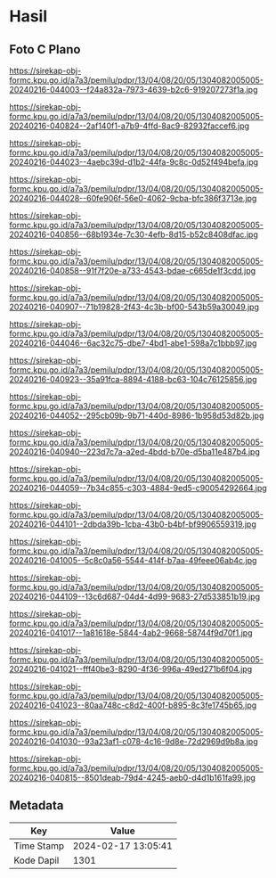 # Hasil

## Foto C Plano

https://sirekap-obj-formc.kpu.go.id/a7a3/pemilu/pdpr/13/04/08/20/05/1304082005005-20240216-044003--f24a832a-7973-4639-b2c6-919207273f1a.jpg

https://sirekap-obj-formc.kpu.go.id/a7a3/pemilu/pdpr/13/04/08/20/05/1304082005005-20240216-040824--2af140f1-a7b9-4ffd-8ac9-82932faccef6.jpg

https://sirekap-obj-formc.kpu.go.id/a7a3/pemilu/pdpr/13/04/08/20/05/1304082005005-20240216-044023--4aebc39d-d1b2-44fa-9c8c-0d52f494befa.jpg

https://sirekap-obj-formc.kpu.go.id/a7a3/pemilu/pdpr/13/04/08/20/05/1304082005005-20240216-044028--60fe906f-56e0-4062-9cba-bfc386f3713e.jpg

https://sirekap-obj-formc.kpu.go.id/a7a3/pemilu/pdpr/13/04/08/20/05/1304082005005-20240216-040856--68b1934e-7c30-4efb-8d15-b52c8408dfac.jpg

https://sirekap-obj-formc.kpu.go.id/a7a3/pemilu/pdpr/13/04/08/20/05/1304082005005-20240216-040858--91f7f20e-a733-4543-bdae-c665de1f3cdd.jpg

https://sirekap-obj-formc.kpu.go.id/a7a3/pemilu/pdpr/13/04/08/20/05/1304082005005-20240216-040907--71b19828-2f43-4c3b-bf00-543b59a30049.jpg

https://sirekap-obj-formc.kpu.go.id/a7a3/pemilu/pdpr/13/04/08/20/05/1304082005005-20240216-044046--6ac32c75-dbe7-4bd1-abe1-598a7c1bbb97.jpg

https://sirekap-obj-formc.kpu.go.id/a7a3/pemilu/pdpr/13/04/08/20/05/1304082005005-20240216-040923--35a91fca-8894-4188-bc63-104c76125856.jpg

https://sirekap-obj-formc.kpu.go.id/a7a3/pemilu/pdpr/13/04/08/20/05/1304082005005-20240216-044052--295cb09b-9b71-440d-8986-1b958d53d82b.jpg

https://sirekap-obj-formc.kpu.go.id/a7a3/pemilu/pdpr/13/04/08/20/05/1304082005005-20240216-040940--223d7c7a-a2ed-4bdd-b70e-d5ba11e487b4.jpg

https://sirekap-obj-formc.kpu.go.id/a7a3/pemilu/pdpr/13/04/08/20/05/1304082005005-20240216-044059--7b34c855-c303-4884-9ed5-c90054292664.jpg

https://sirekap-obj-formc.kpu.go.id/a7a3/pemilu/pdpr/13/04/08/20/05/1304082005005-20240216-044101--2dbda39b-1cba-43b0-b4bf-bf9906559319.jpg

https://sirekap-obj-formc.kpu.go.id/a7a3/pemilu/pdpr/13/04/08/20/05/1304082005005-20240216-041005--5c8c0a56-5544-414f-b7aa-49feee06ab4c.jpg

https://sirekap-obj-formc.kpu.go.id/a7a3/pemilu/pdpr/13/04/08/20/05/1304082005005-20240216-044109--13c6d687-04d4-4d99-9683-27d533851b19.jpg

https://sirekap-obj-formc.kpu.go.id/a7a3/pemilu/pdpr/13/04/08/20/05/1304082005005-20240216-041017--1a81618e-5844-4ab2-9668-58744f9d70f1.jpg

https://sirekap-obj-formc.kpu.go.id/a7a3/pemilu/pdpr/13/04/08/20/05/1304082005005-20240216-041021--fff40be3-8290-4f36-996a-49ed271b6f04.jpg

https://sirekap-obj-formc.kpu.go.id/a7a3/pemilu/pdpr/13/04/08/20/05/1304082005005-20240216-041023--80aa748c-c8d2-400f-b895-8c3fe1745b65.jpg

https://sirekap-obj-formc.kpu.go.id/a7a3/pemilu/pdpr/13/04/08/20/05/1304082005005-20240216-041030--93a23af1-c078-4c16-9d8e-72d2969d9b8a.jpg

https://sirekap-obj-formc.kpu.go.id/a7a3/pemilu/pdpr/13/04/08/20/05/1304082005005-20240216-040815--8501deab-79d4-4245-aeb0-d4d1b161fa99.jpg


## Metadata

| Key        | Value               |
| ---------- | ------------------- |
| Time Stamp | 2024-02-17 13:05:41 |
| Kode Dapil | 1301                |



